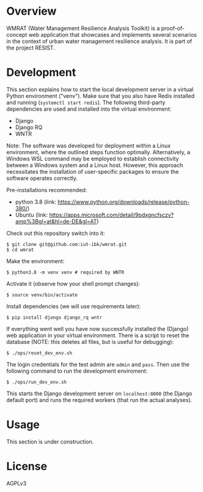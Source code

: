# Overview

WMRAT (Water Management Resilience Analysis Toolkit) is a proof-of-concept web
application that showcases and implements several scenarios in the context of
urban water management resilience analysis. It is part of the project RESIST.

# Development

This section explains how to start the local development server in a virtual
Python environment ("venv"). Make sure that you also have Redis installed and
running (`systemctl start redis`). The following third-party dependencies are
used and installed into the virtual environment:

- Django
- Django RQ
- WNTR

Note: The software was developed for deployment within a Linux environment, where the outlined steps function optimally. Alternatively, a Windows WSL command may be employed to establish connectivity between a Windows system and a Linux host. However, this approach necessitates the installation of user-specific packages to ensure the software operates correctly.

Pre-installations recommended:

- python 3.8 (link: https://www.python.org/downloads/release/python-380/)
- Ubuntu (link: https://apps.microsoft.com/detail/9pdxgncfsczv?amp%3Bgl=at&hl=de-DE&gl=AT)

Check out this repository switch into it:

    $ git clone git@github.com:iut-ibk/wmrat.git
    $ cd wmrat

Make the environment:

    $ python3.8 -m venv venv # required by WNTR

Activate it (observe how your shell prompt changes):

    $ source venv/bin/activate

Install dependencies (we will use requirements later):

    $ pip install django django_rq wntr

If everything went well you have now successfully installed the (Django) web
application in your virtual environment. There is a script to reset the database
(NOTE: this deletes all files, but is useful for debugging):

    $ ./ops/reset_dev_env.sh

The login credentials for the test admin are `admin` and `pass`. Then use the
following command to run the development enviroment:

    $ ./ops/run_dev_env.sh

This starts the Django development server on `localhost:8000` (the Django
default port) and runs the required workers (that run the actual analyses).

# Usage

This section is under construction.

# License

AGPLv3

